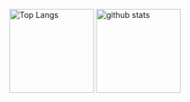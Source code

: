 
<p align="left"> 
  <img alt="Top Langs" height="150px" src="https://github-readme-stats.vercel.app/api/top-langs/?username=araitatsuya-code&layout=compact&theme=onedark" />
  <img alt="github stats" height="150px" src="https://github-readme-stats.vercel.app/api?username=araitatsuya-code&theme=onedark&show_icons=ture&count_private=true" />
</p>

<!--
**araitatsuya-code/araitatsuya-code** is a ✨ _special_ ✨ repository because its `README.md` (this file) appears on your GitHub profile.

Here are some ideas to get you started:

- 🔭 I’m currently working on ...
- 🌱 I’m currently learning ...
- 👯 I’m looking to collaborate on ...
- 🤔 I’m looking for help with ...
- 💬 Ask me about ...
- 📫 How to reach me: ...
- 😄 Pronouns: ...
- ⚡ Fun fact: ...
-->
